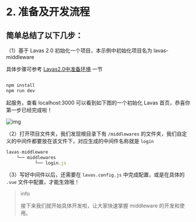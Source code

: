 # 2. 准备及开发流程


## 简单总结了以下几步：

（1）基于 Lavas 2.0 初始化一个项目，本示例中初始化项目名为 lavas-middleware

具体步骤可参考 [Lavas2.0中准备环境](https://lavas.baidu.com/codelab/get-started/prepare) 一节

``` bash

npm install
npm run dev

```
起服务，查看 localhost:3000 可以看到如下图的一个初始化 Lavas 首页，恭喜你第一步已经完成啦！

![img](http://boscdn.bpc.baidu.com/assets/lavas/codelab/home-page.png)


（2）打开项目文件夹，我们发现根目录下有 `/middlewares` 的文件夹，我们自定义的中间件都要放在该文件下，对应生成的中间件名称就是 `login`

``` js
lavas-middleware
    └── middlewares
           └── login.js

```

（3）写好中间件以后，还需要在 `lavas.config.js` 中完成配置，或是在具体的 `.vue` 文件中配置，才能生效哦！


> info
>
> 接下来我们就开始具体开发啦，让大家快速掌握 middleware 的开发和使用。

